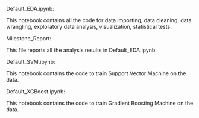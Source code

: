 Default_EDA.ipynb:

This notebook contains all the code for data importing, data cleaning, data wrangling, exploratory data analysis, visualization, statistical tests.

Milestone_Report:

This file reports all the analysis results in Default_EDA.ipynb.

Default_SVM.ipynb:

This notebook contains the code to train Support Vector Machine on the data.

Default_XGBoost.ipynb:

This notebook contains the code to train Gradient Boosting Machine on the data.